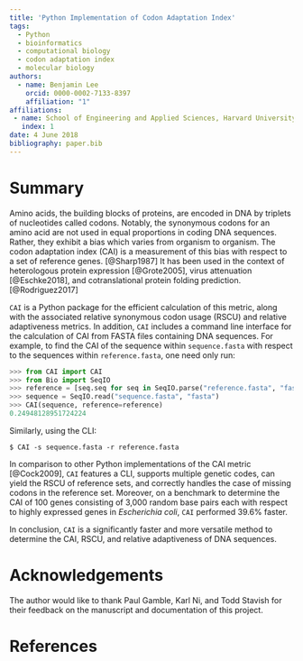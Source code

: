 ```yaml
---
title: 'Python Implementation of Codon Adaptation Index'
tags:
  - Python
  - bioinformatics
  - computational biology
  - codon adaptation index
  - molecular biology
authors:
  - name: Benjamin Lee
    orcid: 0000-0002-7133-8397
    affiliation: "1"
affiliations:
 - name: School of Engineering and Applied Sciences, Harvard University
   index: 1
date: 4 June 2018
bibliography: paper.bib
---
```


# Summary

Amino acids, the building blocks of proteins, are encoded in DNA by triplets of
nucleotides called codons. Notably, the synonymous codons for an amino acid are
not used in equal proportions in coding DNA sequences. Rather, they exhibit a
bias which varies from organism to organism. The codon adaptation index (CAI) is
a measurement of this bias with respect to a set of reference genes.
[@Sharp1987] It has been used in the context of heterologous protein expression
[@Grote2005], virus attenuation [@Eschke2018], and cotranslational protein
folding prediction.[@Rodriguez2017]

`CAI` is a Python package for the efficient calculation of this metric, along
with the associated relative synonymous codon usage (RSCU) and relative
adaptiveness metrics. In addition, `CAI` includes a command line interface for
the calculation of CAI from FASTA files containing DNA sequences. For example,
to find the CAI of the sequence within `sequence.fasta` with respect to the
sequences within `reference.fasta`, one need only run:

```python
>>> from CAI import CAI
>>> from Bio import SeqIO
>>> reference = [seq.seq for seq in SeqIO.parse("reference.fasta", "fasta")]
>>> sequence = SeqIO.read("sequence.fasta", "fasta")
>>> CAI(sequence, reference=reference)
0.24948128951724224
```

Similarly, using the CLI:

```shell
$ CAI -s sequence.fasta -r reference.fasta
```

In comparison to other Python implementations of the CAI metric [@Cock2009],
`CAI` features a CLI, supports multiple genetic codes, can yield the RSCU of
reference sets, and correctly handles the case of missing codons in the
reference set. Moreover, on a benchmark to determine the CAI of 100 genes
consisting of 3,000 random base pairs each with respect to highly expressed
genes in _Escherichia coli_, `CAI` performed 39.6% faster.

In conclusion, `CAI` is a significantly faster and more versatile method to
determine the CAI, RSCU, and relative adaptiveness of DNA sequences.



# Acknowledgements

The author would like to thank Paul Gamble, Karl Ni, and Todd Stavish for their
feedback on the manuscript and documentation of this project.

# References

